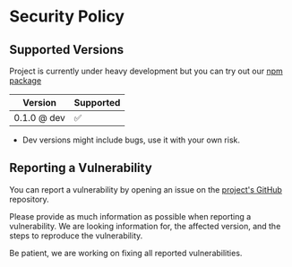 # Security Policy

## Supported Versions

Project is currently under heavy development but you can try out our [npm package](https://npmjs.com/package/@sern/handler) 

| Version | Supported          |
| ------- | ------------------ |
| 0.1.0 @ dev | :white_check_mark: |

* Dev versions might include bugs, use it with your own risk.

## Reporting a Vulnerability

You can report a vulnerability by opening an issue on the [project's GitHub](https://github.com/SernHandler/Sern/issues) repository.

Please provide as much information as possible when reporting a vulnerability. We are looking information for, the affected version, and the steps to reproduce the vulnerability.

Be patient, we are working on fixing all reported vulnerabilities.
